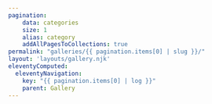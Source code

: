 ```yaml
---
pagination:
    data: categories
    size: 1
    alias: category
    addAllPagesToCollections: true
permalink: "galleries/{{ pagination.items[0] | slug }}/"
layout: 'layouts/gallery.njk'
eleventyComputed:
  eleventyNavigation:
    key: "{{ pagination.items[0] | log }}"
    parent: Gallery
---
```

